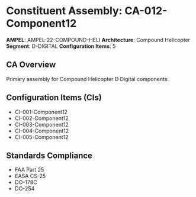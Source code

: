 # Constituent Assembly: CA-012-Component12

**AMPEL**: AMPEL-22-COMPOUND-HELI
**Architecture**: Compound Helicopter
**Segment**: D-DIGITAL
**Configuration Items**: 5

## CA Overview
Primary assembly for Compound Helicopter D Digital components.

## Configuration Items (CIs)
- CI-001-Component12
- CI-002-Component12
- CI-003-Component12
- CI-004-Component12
- CI-005-Component12

## Standards Compliance
- FAA Part 25
- EASA CS-25
- DO-178C
- DO-254
